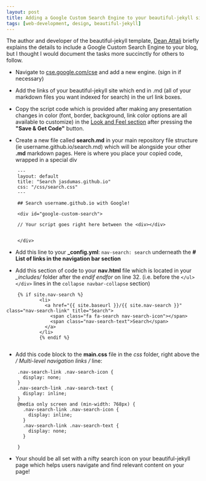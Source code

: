 ```yaml
---
layout: post
title: Adding a Google Custom Search Engine to your beautiful-jekyll site
tags: [web-development, design, beautiful-jekyll]
---
```


The author and developer of the beautiful-jekyll template, [Dean Attali](http://deanattali.com/2015/03/12/beautiful-jekyll-how-to-build-a-site-in-minutes/) briefly explains the details to include a Google Custom Search Engine to your blog, but I thought I would document the tasks more succinctly for others to follow.

* Navigate to [cse.google.com/cse](https://cse.google.com/cse/all) and add a new engine. (sign in if necessary)

* Add the links of your beautiful-jekyll site which end in .md (all of your markdown files you want indexed for search) in the url link boxes.

* Copy the script code which is provided after making any presentation changes in color (font, border, background, link color options are all available to customize) in the [Look and Feel section](https://cse.google.com/cse/lookandfeel/) after pressing the **"Save & Get Code"** button.

* Create a new file called **search.md** in your main repository file structure (ie username.github.io/search.md) which will be alongside your other **.md** markdown pages. Here is where you place your copied code, wrapped in a special div

```
    ---
    layout: default
    title: "Search jasdumas.github.io"
    css: "/css/search.css"
    ---
    
    ## Search username.github.io with Google!
    
    <div id="google-custom-search">
    
    // Your script goes right here between the <div></div>
    
    
    </div>
```
* Add this line to your **_config.yml**: `nav-search: search` underneath the **# List of links in the navigation bar section**

* Add this section of code to your **nav.html** file which is located in your *_includes/* folder after the *endif endfor* on line 32. (i.e. before the  `</ul> </div>` lines in the `collapse navbar-collapse` section)

```
    {% if site.nav-search %}
    		<li>
    		  <a href="{{ site.baseurl }}/{{ site.nav-search }}" class="nav-search-link" title="Search">
    		    <span class="fa fa-search nav-search-icon"></span>
    			<span class="nav-search-text">Search</span>
    		  </a>
    		</li>
    		{% endif %}
    
```

* Add this code block to the **main.css** file in the *css* folder, right above the **/* Multi-level navigation links */** line:

```
    .nav-search-link .nav-search-icon {
      display: none;
    }
    .nav-search-link .nav-search-text {
      display: inline;
    }
    @media only screen and (min-width: 768px) {
      .nav-search-link .nav-search-icon {
        display: inline;
      }
      .nav-search-link .nav-search-text {
        display: none;
      }
      
    }
```

* Your should be all set with a nifty search icon on your beautiful-jekyll page which helps users navigate and find relevant content on your page!
